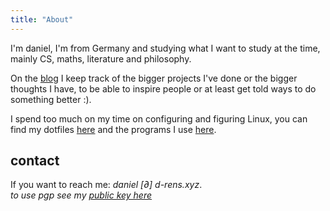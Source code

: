 ```yaml
---
title: "About"
---
```


I'm daniel, I'm from Germany and studying what I want to study at the time, mainly CS, maths, literature and philosophy.

On the [blog](/blog) I keep track of the bigger projects I've done or the bigger thoughts I have, to be able to inspire people or at least get told ways to do something better :).

I spend too much on my time on configuring and figuring Linux, you can find my dotfiles [here](https://github.com/d-rens/dotfiles) and the programs I use [here](/programs).

## contact

If you want to reach me: *daniel [∂] d-rens.xyz*.\
*to use pgp see my [public key here](../d-rens.asc)*
